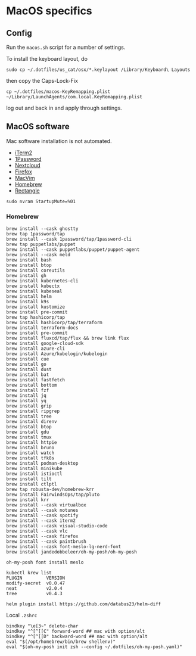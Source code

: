 # MacOS specifics

## Config

Run the `macos.sh` script for a number of settings.

To install the keyboard layout, do

```shell
sudo cp ~/.dotfiles/us_cat/osx/*.keylayout /Library/Keyboard\ Layouts
```

then copy the Caps-Lock-Fix

```shell
cp ~/.dotfiles/macos-KeyRemapping.plist ~/Library/LaunchAgents/com.local.KeyRemapping.plist
```

log out and back in and apply through settings.

## MacOS software

Mac software installation is not automated.

* [iTerm2](https://iterm2.com/)
* [1Password](https://1password.com/downloads/mac/)
* [Nextcloud](https://nextcloud.com/install/)
* [Firefox](https://www.mozilla.org/en-US/firefox/new/)
* [MacVim](https://macvim.org/)
* [Homebrew](https://brew.sh/)
* [Rectangle](https://rectangleapp.com/)

```shell
sudo nvram StartupMute=%01
```

### Homebrew

```shell
brew install --cask ghostty
brew tap 1password/tap
brew install --cask 1password/tap/1password-cli
brew tap puppetlabs/puppet
brew install --cask puppetlabs/puppet/puppet-agent
brew install --cask meld
brew install bash
brew install btop
brew install coreutils
brew install gh
brew install kubernetes-cli
brew install kubectx
brew install kubeseal
brew install helm
brew install k9s
brew install kustomize
brew install pre-commit
brew tap hashicorp/tap
brew install hashicorp/tap/terraform
brew install terraform-docs
brew install pre-commit
brew install fluxcd/tap/flux && brew link flux
brew install google-cloud-sdk
brew install azure-cli
brew install Azure/kubelogin/kubelogin
brew install cue
brew install go
brew install dust
brew install bat
brew install fastfetch
brew install bottom
brew install fzf
brew install jq
brew install yq
brew install grip
brew install ripgrep
brew install tree
brew install direnv
brew install btop
brew install gdu
brew install tmux
brew install httpie
brew install bruno
brew install watch
brew install tfk8s
brew install podman-desktop
brew install minikube
brew install istioctl
brew install tilt
brew install ctlptl
brew tap robusta-dev/homebrew-krr
brew install FairwindsOps/tap/pluto
brew install krr
brew install --cask virtualbox
brew install --cask notunes
brew install --cask spotify
brew install --cask iterm2
brew install --cask visual-studio-code
brew install --cask vlc
brew install --cask firefox
brew install --cask paintbrush
brew install --cask font-meslo-lg-nerd-font
brew install jandedobbeleer/oh-my-posh/oh-my-posh
```

```shell
oh-my-posh font install meslo
```

```shell
kubectl krew list
PLUGIN         VERSION
modify-secret  v0.0.47
neat           v2.0.4
tree           v0.4.3
```

```shell
helm plugin install https://github.com/databus23/helm-diff
```

Local `.zshrc`

```shell
bindkey "\e[3~" delete-char
bindkey "^[^[[C" forward-word ## mac with option/alt
bindkey "^[^[[D" backward-word ## mac with option/alt
eval "$(/opt/homebrew/bin/brew shellenv)"
eval "$(oh-my-posh init zsh --config ~/.dotfiles/oh-my-posh.yaml)"
```
